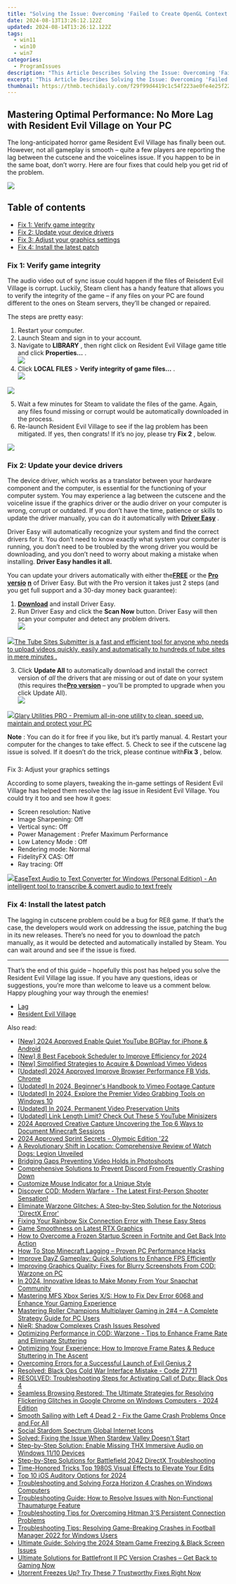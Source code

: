 ```yaml
---
title: "Solving the Issue: Overcoming 'Failed to Create OpenGL Context' Error with QSurfaceFormat"
date: 2024-08-13T13:26:12.122Z
updated: 2024-08-14T13:26:12.122Z
tags:
  - win11
  - win10
  - win7
categories:
  - ProgramIssues
description: "This Article Describes Solving the Issue: Overcoming 'Failed to Create OpenGL Context' Error with QSurfaceFormat"
excerpt: "This Article Describes Solving the Issue: Overcoming 'Failed to Create OpenGL Context' Error with QSurfaceFormat"
thumbnail: https://thmb.techidaily.com/f29f99d4419c1c54f223ae0fe4e25f224aa2e0b29936958ff74ebecc1f44d1d0.png
---
```


## Mastering Optimal Performance: No More Lag with Resident Evil Village on Your PC

The long-anticipated horror game Resident Evil Village has finally been out. However, not all gameplay is smooth – quite a few players are reporting the lag between the cutscene and the voicelines issue. If you happen to be in the same boat, don’t worry. Here are four fixes that could help you get rid of the problem.

<!-- affiliate ads begin -->
<a href="https://store.bitdefender.com/affiliate.php?ACCOUNT=BITLATIN&AFFILIATE=108875&PATH=http%3A%2F%2Fwww.bitdefender.com%2Fbusiness%3FAFFILIATE%3D108875%26RESOURCE%3D30%2525%2BOff%2Ball%2BGravityZone%2BProducts"><img src="https://www.bitdefender.com/content/dam/bitdefender/business/campaign/1200X628.png" border="0"></a>
<!-- affiliate ads end -->
## Table of contents

* [Fix 1: Verify game integrity](https://tools.techidaily.com/drivereasy/download/)
* [Fix 2: Update your device drivers](https://tools.techidaily.com/drivereasy/download/)
* [Fix 3: Adjust your graphics settings](https://tools.techidaily.com/drivereasy/download/)
* [Fix 4: Install the latest patch](https://tools.techidaily.com/drivereasy/download/)

### Fix 1: Verify game integrity

 The audio video out of sync issue could happen if the files of Reisdent Evil Village is corrupt. Luckily, Steam client has a handy feature that allows you to verify the integrity of the game – if any files on your PC are found different to the ones on Steam servers, they’ll be changed or repaired.

The steps are pretty easy:

1. Restart your computer.
2. Launch Steam and sign in to your account.
3. Navigate to **LIBRARY** , then right click on Resident Evil Village game title and click **Properties…** .  
![](https://images.drivereasy.com/wp-content/uploads/2021/05/Resident-Evil-Village-steam-properties-1.png)
4. Click **LOCAL FILES** \> **Verify integrity of game files…** .  
![](https://images.drivereasy.com/wp-content/uploads/2021/05/INTEGRITY.png)
<!-- affiliate ads begin -->
<a href="https://store.revouninstaller.com/order/checkout.php?PRODS=28010250&QTY=1&AFFILIATE=108875&CART=1"><img src="https://secure.avangate.com/images/merchant/4282ec8de8c9be897e7aff4aa231b1a4/336__280a.jpg" border="0"></a>
<!-- affiliate ads end -->
5. Wait a few minutes for Steam to validate the files of the game. Again, any files found missing or corrupt would be automatically downloaded in the process.
6. Re-launch Resident Evil Village to see if the lag problem has been mitigated. If yes, then congrats! If it’s no joy, please try **Fix 2** , below.

<!-- affiliate ads begin -->
<a href="https://estore.winxdvd.com/order/checkout.php?PRODS=12653853&QTY=1&AFFILIATE=108875&CART=1"><img src="https://secure.avangate.com/images/merchant/bcb41ccdc4363c6848a1d760f26c28a0/products/14_videoproc-converter-ai-box.png" border="0"></a>
<!-- affiliate ads end -->
### Fix 2: Update your device drivers

 The device driver, which works as a translator between your hardware component and the computer, is essential for the functioning of your computer system. You may experience a lag between the cutscene and the voiceline issue if the graphics driver or the audio driver on your computer is wrong, corrupt or outdated. If you don’t have the time, patience or skills to update the driver manually, you can do it automatically with[](https://tools.techidaily.com/drivereasy/download/) **[Driver Easy](https://tools.techidaily.com/drivereasy/download/)**  .

 Driver Easy will automatically recognize your system and find the correct drivers for it. You don’t need to know exactly what system your computer is running, you don’t need to be troubled by the wrong driver you would be downloading, and you don’t need to worry about making a mistake when installing. **Driver Easy handles it all.**

 You can update your drivers automatically with either the[**FREE**](https://tools.techidaily.com/drivereasy/download/) or the **[Pro versio](https://tools.techidaily.com/drivereasy/download/)** [**n**](https://tools.techidaily.com/drivereasy/download/) of Driver Easy. But with the Pro version it takes just 2 steps (and you get full support and a 30-day money back guarantee):

1. **[Download](https://tools.techidaily.com/drivereasy/download/)** [](https://tools.techidaily.com/drivereasy/download/) and install Driver Easy.
2. Run Driver Easy and click the **Scan Now** button. Driver Easy will then scan your computer and detect any problem drivers.  
![](https://images.drivereasy.com/wp-content/uploads/2020/12/last-scan-never.png)
<!-- affiliate ads begin -->
<a href="https://secure.2checkout.com/order/checkout.php?PRODS=4531356&QTY=1&AFFILIATE=108875&CART=1"><img src="https://secure.avangate.com/images/merchant/8fdd149fcaa7058caccc9c4ad5b0d89a/products/tss-box.JPG" border="0">The Tube Sites Submitter is a fast and efficient tool for anyone who needs to upload videos quickly, easily and automatically to hundreds of tube sites in mere minutes . </a>
<!-- affiliate ads end -->
3. Click **Update All** to automatically download and install the correct version of _all_ the drivers that are missing or out of date on your system (this requires the[**Pro version**](https://tools.techidaily.com/drivereasy/download/) – you’ll be prompted to upgrade when you click Update All).  
![](https://images.drivereasy.com/wp-content/uploads/2021/04/5-3.png)  
<!-- affiliate ads begin -->
<a href="https://order.glarysoft.com/order/checkout.php?PRODS=4535075&QTY=1&AFFILIATE=108875&CART=1"><img src="https://secure.avangate.com/images/merchant/6734fa703f6633ab896eecbdfad8953a/products/GU-500_672.png" border="0">Glary Utilities PRO -  Premium all-in-one utility to clean, speed up, maintain and protect your PC</a>
<!-- affiliate ads end -->
**Note** : You can do it for free if you like, but it’s partly manual.
4. Restart your computer for the changes to take effect.
5. Check to see if the cutscene lag issue is solved. If it doesn’t do the trick, please continue with**Fix 3** , below.

###
  
 Fix 3: Adjust your graphics settings

 According to some players, tweaking the in-game settings of Resident Evil Village has helped them resolve the lag issue in Resident Evil Village. You could try it too and see how it goes:

* Screen resolution: Native
* Image Sharpening: Off
* Vertical sync: Off
* Power Management : Prefer Maximum Performance
* Low Latency Mode : Off
* Rendering mode: Normal
* FidelityFX CAS: Off
* Ray tracing: Off

<!-- affiliate ads begin -->
<a href="https://secure.2checkout.com/order/checkout.php?PRODS=40203538&QTY=1&AFFILIATE=108875&CART=1"><img src="https://secure.avangate.com/images/merchant/cc4b82e826b52ec41c810301548e8f48/products/audio-to-text-transcription-software.png" border="0">EaseText Audio to Text Converter for Windows (Personal Edition) - An intelligent tool to transcribe & convert audio to text freely </a>
<!-- affiliate ads end -->
### Fix 4: Install the latest patch

 The lagging in cutscene problem could be a bug for RE8 game. If that’s the case, the developers would work on addressing the issue, patching the bug in its new releases. There’s no need for you to download the patch manually, as it would be detected and automatically installed by Steam. You can wait around and see if the issue is fixed.

---

 That’s the end of this guide – hopefully this post has helped you solve the Resident Evil Village lag issue. If you have any questions, ideas or suggestions, you’re more than welcome to leave us a comment below. Happy ploughing your way through the enemies!

* [Lag](https://tools.techidaily.com/drivereasy/download/)
* [Resident Evil Village](https://tools.techidaily.com/drivereasy/download/)

<ins class="adsbygoogle"
     style="display:block"
     data-ad-format="autorelaxed"
     data-ad-client="ca-pub-7571918770474297"
     data-ad-slot="1223367746"></ins>



<ins class="adsbygoogle"
     style="display:block"
     data-ad-client="ca-pub-7571918770474297"
     data-ad-slot="8358498916"
     data-ad-format="auto"
     data-full-width-responsive="true"></ins>

<span class="atpl-alsoreadstyle">Also read:</span>
<div><ul>
<li><a href="https://facebook-video-footage.techidaily.com/new-2024-approved-enable-quiet-youtube-bgplay-for-iphone-and-android/"><u>[New] 2024 Approved  Enable Quiet YouTube BGPlay for iPhone & Android</u></a></li>
<li><a href="https://facebook-video-content.techidaily.com/new-8-best-facebook-scheduler-to-improve-efficiency-for-2024/"><u>[New] 8 Best Facebook Scheduler to Improve Efficiency for 2024</u></a></li>
<li><a href="https://vimeo-videos.techidaily.com/new-simplified-strategies-to-acquire-and-download-vimeo-videos/"><u>[New] Simplified Strategies to Acquire & Download Vimeo Videos</u></a></li>
<li><a href="https://facebook-video-files.techidaily.com/updated-2024-approved-improve-browser-performance-fb-vids-chrome/"><u>[Updated] 2024 Approved  Improve Browser Performance  FB Vids, Chrome</u></a></li>
<li><a href="https://screen-activity-recording.techidaily.com/updated-in-2024-beginners-handbook-to-vimeo-footage-capture/"><u>[Updated] In 2024, Beginner's Handbook to Vimeo Footage Capture</u></a></li>
<li><a href="https://remote-screen-capture.techidaily.com/updated-in-2024-explore-the-premier-video-grabbing-tools-on-windows-10/"><u>[Updated] In 2024, Explore the Premier Video Grabbing Tools on Windows 10</u></a></li>
<li><a href="https://remote-screen-capture.techidaily.com/updated-in-2024-permanent-video-preservation-units/"><u>[Updated] In 2024, Permanent Video Preservation Units</u></a></li>
<li><a href="https://youtube-tips.techidaily.com/ed-link-length-limit-check-out-these-5-youtube-minisizers/"><u>[Updated] Link Length Limit? Check Out These 5 YouTube Minisizers</u></a></li>
<li><a href="https://screen-recording.techidaily.com/2024-approved-creative-capture-uncovering-the-top-6-ways-to-document-minecraft-sessions/"><u>2024 Approved  Creative Capture  Uncovering the Top 6 Ways to Document Minecraft Sessions</u></a></li>
<li><a href="https://extra-guidance.techidaily.com/2024-approved-sprint-secrets-olympic-edition-22/"><u>2024 Approved  Sprint Secrets - Olympic Edition '22</u></a></li>
<li><a href="https://buynow-info.techidaily.com/a-revolutionary-shift-in-location-comprehensive-review-of-watch-dogs-legion-unveiled/"><u>A Revolutionary Shift in Location: Comprehensive Review of Watch Dogs: Legion Unveiled</u></a></li>
<li><a href="https://extra-hints.techidaily.com/bridging-gaps-preventing-video-holds-in-photoshoots/"><u>Bridging Gaps  Preventing Video Holds in Photoshoots</u></a></li>
<li><a href="https://program-issues.techidaily.com/comprehensive-solutions-to-prevent-discord-from-frequently-crashing-down/"><u>Comprehensive Solutions to Prevent Discord From Frequently Crashing Down</u></a></li>
<li><a href="https://win11-tips.techidaily.com/customize-mouse-indicator-for-a-unique-style/"><u>Customize Mouse Indicator for a Unique Style</u></a></li>
<li><a href="https://program-issues.techidaily.com/1723007498244-discover-cod-modern-warfare-the-latest-first-person-shooter-sensation/"><u>Discover COD: Modern Warfare - The Latest First-Person Shooter Sensation!</u></a></li>
<li><a href="https://program-issues.techidaily.com/eliminate-warzone-glitches-a-step-by-step-solution-for-the-notorious-directx-error/"><u>Eliminate Warzone Glitches: A Step-by-Step Solution for the Notorious 'DirectX Error'</u></a></li>
<li><a href="https://program-issues.techidaily.com/fixing-your-rainbow-six-connection-error-with-these-easy-steps/"><u>Fixing Your Rainbow Six Connection Error with These Easy Steps</u></a></li>
<li><a href="https://graphic-issues.techidaily.com/game-smoothness-on-latest-rtx-graphics/"><u>Game Smoothness on Latest RTX Graphics</u></a></li>
<li><a href="https://program-issues.techidaily.com/1723012705832-how-to-overcome-a-frozen-startup-screen-in-fortnite-and-get-back-into-action/"><u>How to Overcome a Frozen Startup Screen in Fortnite and Get Back Into Action</u></a></li>
<li><a href="https://program-issues.techidaily.com/how-to-stop-minecraft-lagging-proven-pc-performance-hacks/"><u>How To Stop Minecraft Lagging – Proven PC Performance Hacks</u></a></li>
<li><a href="https://program-issues.techidaily.com/improve-dayz-gameplay-quick-solutions-to-enhance-fps-efficiently/"><u>Improve DayZ Gameplay: Quick Solutions to Enhance FPS Efficiently</u></a></li>
<li><a href="https://program-issues.techidaily.com/improving-graphics-quality-fixes-for-blurry-screenshots-from-cod-warzone-on-pc/"><u>Improving Graphics Quality: Fixes for Blurry Screenshots From COD: Warzone on PC</u></a></li>
<li><a href="https://snapchat-videos.techidaily.com/in-2024-innovative-ideas-to-make-money-from-your-snapchat-community/"><u>In 2024, Innovative Ideas to Make Money From Your Snapchat Community</u></a></li>
<li><a href="https://program-issues.techidaily.com/mastering-mfs-xbox-series-xs-how-to-fix-dev-error-6068-and-enhance-your-gaming-experience/"><u>Mastering MFS Xbox Series X/S: How to Fix Dev Error 6068 and Enhance Your Gaming Experience</u></a></li>
<li><a href="https://program-issues.techidaily.com/mastering-roller-champions-multiplayer-gaming-in-24-a-complete-strategy-guide-for-pc-users/"><u>Mastering Roller Champions Multiplayer Gaming in 2#4 – A Complete Strategy Guide for PC Users</u></a></li>
<li><a href="https://program-issues.techidaily.com/nier-shadow-complexes-crash-issues-resolved/"><u>NieR: Shadow Complexes Crash Issues Resolved</u></a></li>
<li><a href="https://program-issues.techidaily.com/optimizing-performance-in-cod-warzone-tips-to-enhance-frame-rate-and-eliminate-stuttering/"><u>Optimizing Performance in COD: Warzone - Tips to Enhance Frame Rate and Eliminate Stuttering</u></a></li>
<li><a href="https://program-issues.techidaily.com/optimizing-your-experience-how-to-improve-frame-rates-and-reduce-stuttering-in-the-ascent/"><u>Optimizing Your Experience: How to Improve Frame Rates & Reduce Stuttering in The Ascent</u></a></li>
<li><a href="https://program-issues.techidaily.com/overcoming-errors-for-a-successful-launch-of-evil-genius-2/"><u>Overcoming Errors for a Successful Launch of Evil Genius 2</u></a></li>
<li><a href="https://program-issues.techidaily.com/resolved-black-ops-cold-war-interface-mistake-code-27711/"><u>Resolved: Black Ops Cold War Interface Mistake - Code 27711</u></a></li>
<li><a href="https://program-issues.techidaily.com/resolved-troubleshooting-steps-for-activating-call-of-duty-black-ops-4/"><u>RESOLVED: Troubleshooting Steps for Activating Call of Duty: Black Ops 4</u></a></li>
<li><a href="https://program-issues.techidaily.com/seamless-browsing-restored-the-ultimate-strategies-for-resolving-flickering-glitches-in-google-chrome-on-windows-computers-2024-edition/"><u>Seamless Browsing Restored: The Ultimate Strategies for Resolving Flickering Glitches in Google Chrome on Windows Computers - 2024 Edition</u></a></li>
<li><a href="https://program-issues.techidaily.com/smooth-sailing-with-left-4-dead-2-fix-the-game-crash-problems-once-and-for-all/"><u>Smooth Sailing with Left 4 Dead 2 - Fix the Game Crash Problems Once and For All</u></a></li>
<li><a href="https://youtube-web.techidaily.com/l-stardom-spectrum-global-internet-icons/"><u>Social Stardom Spectrum  Global Internet Icons</u></a></li>
<li><a href="https://program-issues.techidaily.com/solved-fixing-the-issue-when-stardew-valley-doesnt-start/"><u>Solved: Fixing the Issue When Stardew Valley Doesn't Start</u></a></li>
<li><a href="https://program-issues.techidaily.com/step-by-step-solution-enable-missing-thx-immersive-audio-on-windows-1110-devices/"><u>Step-by-Step Solution: Enable Missing THX Immersive Audio on Windows 11/10 Devices</u></a></li>
<li><a href="https://program-issues.techidaily.com/step-by-step-solutions-for-battlefield-2042-directx-troubleshooting/"><u>Step-by-Step Solutions for Battlefield 2042 DirectX Troubleshooting</u></a></li>
<li><a href="https://extra-tips.techidaily.com/time-honored-tricks-top-1980s-visual-effects-to-elevate-your-edits/"><u>Time-Honored Tricks  Top 1980S Visual Effects to Elevate Your Edits</u></a></li>
<li><a href="https://fox-helps.techidaily.com/top-10-ios-auditory-options-for-2024/"><u>Top 10 iOS Auditory Options for 2024</u></a></li>
<li><a href="https://program-issues.techidaily.com/troubleshooting-and-solving-forza-horizon-4-crashes-on-windows-computers/"><u>Troubleshooting and Solving Forza Horizon 4 Crashes on Windows Computers</u></a></li>
<li><a href="https://program-issues.techidaily.com/troubleshooting-guide-how-to-resolve-issues-with-non-functional-thaumaturge-feature/"><u>Troubleshooting Guide: How to Resolve Issues with Non-Functional Thaumaturge Feature</u></a></li>
<li><a href="https://program-issues.techidaily.com/troubleshooting-tips-for-overcoming-hitman-3s-persistent-connection-problems/"><u>Troubleshooting Tips for Overcoming Hitman 3'S Persistent Connection Problems</u></a></li>
<li><a href="https://program-issues.techidaily.com/troubleshooting-tips-resolving-game-breaking-crashes-in-football-manager-2022-for-windows-users/"><u>Troubleshooting Tips: Resolving Game-Breaking Crashes in Football Manager 2022 for Windows Users</u></a></li>
<li><a href="https://program-issues.techidaily.com/ultimate-guide-solving-the-2024-steam-game-freezing-and-black-screen-issues/"><u>Ultimate Guide: Solving the 2024 Steam Game Freezing & Black Screen Issues</u></a></li>
<li><a href="https://program-issues.techidaily.com/ultimate-solutions-for-battlefront-ii-pc-version-crashes-get-back-to-gaming-now/"><u>Ultimate Solutions for Battlefront II PC Version Crashes – Get Back to Gaming Now</u></a></li>
<li><a href="https://program-issues.techidaily.com/utorrent-freezes-up-try-these-7-trustworthy-fixes-right-now/"><u>Utorrent Freezes Up? Try These 7 Trustworthy Fixes Right Now</u></a></li>
</ul></div>
